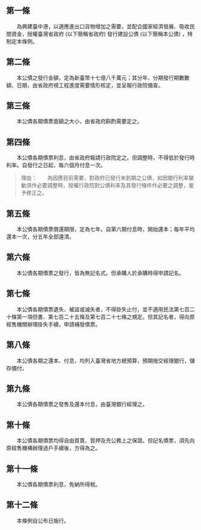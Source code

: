 第一條 
-------
　　為興建臺中港，以適應進出口貨物增加之需要，並配合國家經濟發展、吸收民間資金，授權臺灣省政府 (以下簡稱省政府) 發行建設公債 (以下簡稱本公債) ，特制定本條例。  


第二條 
-------
　　本公債之發行金額，定為新臺幣十七億八千萬元；其分年、分期發行期數數額、日期，由省政府視工程進度需要情形核定，並呈報行政院備查。  


第三條 
-------
　　本公債各期債票面額之大小，由省政府斟酌需要定之。  


第四條 
-------
　　本公債各期債票利息，由省政府報請行政院定之。但調整時，不得低於發行時利率。自發行之日起，每六個月付息一次。  
> 理由：　　為因應目前需要，對政府已發行未到期之公債，如因銀行利率變動須作必要調整時，授權行政院對公債利率及其發行條件作必要之調整，爰予修正之。



第五條 
-------
　　本公債各期債票償還期限，定為七年。自第六期付息時，開始還本；每年平均還本一次，分五年全部還清。  


第六條 
-------
　　本公債各期債票之發行，皆為無記名式。但承購人於承購時得申請記名。  


第七條 
-------
　　本公債各期債票遺失、被盜或滅失者，不得掛失止付，並不適用民法第七百二十條第一項但書、第七百二十五條及第七百二十七條之規定。但其記名者，得向原經售機關辦理掛失手續，申請補發債票。  


第八條 
-------
　　本公債各期之還本、付息，均列入臺灣省地方總預算，預期撥交經理銀行，儲存備付。  


第九條 
-------
　　本公債各期債票之發售及還本付息，由臺灣銀行經理之。  


第十條 
-------
　　本公債各期債票均得自由買賣、質押及充公務上之保證。但記名債票，須先向原經售機構辦理過戶手續後，方得為之。  


第十一條 
---------
　　本公債各期債票利息，免納所得稅。  


第十二條 
---------
　　本條例自公布日施行。